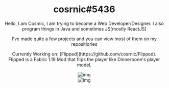 <div align="center">
  <h1>cosrnic#5436</h1>
  
  <p>Hello, I am Cosmic, I am trying to become a Web Developer/Designer. I also program things in Java and sometimes JS[mostly ReactJS]</p>

  <p>I've made quite a few projects and you can view most of them on my repositiories</p>

  <p>Currently Working on: [Flipped](https://github.com/cosrnic/Flipped). Flipped is a Fabric 1.19 Mod that flips the player like Dinnerbone's player model.</p>

![img](https://github-readme-stats.vercel.app/api?username=cosrnic&show_icons=true&theme=radical) <br>
![img](https://github-readme-stats.vercel.app/api/top-langs/?username=cosrnic&theme=radical&layout=compact)
  
</div>
